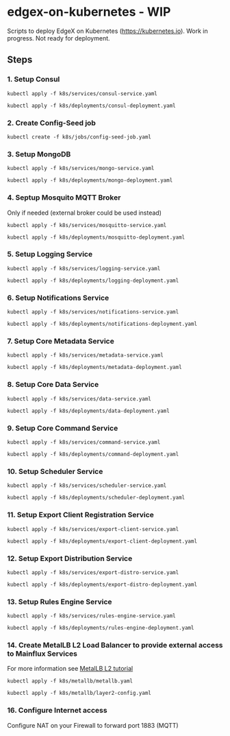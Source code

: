 # edgex-on-kubernetes - WIP
Scripts to deploy EdgeX on Kubernetes (https://kubernetes.io). Work in progress. Not ready for deployment.

## Steps

### 1. Setup Consul

```
kubectl apply -f k8s/services/consul-service.yaml

kubectl apply -f k8s/deployments/consul-deployment.yaml
```

### 2. Create Config-Seed job

```
kubectl create -f k8s/jobs/config-seed-job.yaml
```

### 3. Setup MongoDB

```
kubectl apply -f k8s/services/mongo-service.yaml

kubectl apply -f k8s/deployments/mongo-deployment.yaml

```

### 4. Septup Mosquito MQTT Broker

Only if needed (external broker could be used instead)

```
kubectl apply -f k8s/services/mosquitto-service.yaml

kubectl apply -f k8s/deployments/mosquitto-deployment.yaml

```


### 5. Setup Logging Service

```
kubectl apply -f k8s/services/logging-service.yaml

kubectl apply -f k8s/deployments/logging-deployment.yaml

```
### 6. Setup Notifications Service

```
kubectl apply -f k8s/services/notifications-service.yaml

kubectl apply -f k8s/deployments/notifications-deployment.yaml
```

### 7. Setup Core Metadata Service

```
kubectl apply -f k8s/services/metadata-service.yaml

kubectl apply -f k8s/deployments/metadata-deployment.yaml

```

### 8. Setup Core Data Service

```
kubectl apply -f k8s/services/data-service.yaml

kubectl apply -f k8s/deployments/data-deployment.yaml

```

### 9. Setup Core Command Service

```
kubectl apply -f k8s/services/command-service.yaml

kubectl apply -f k8s/deployments/command-deployment.yaml

```

### 10. Setup Scheduler Service

```
kubectl apply -f k8s/services/scheduler-service.yaml

kubectl apply -f k8s/deployments/scheduler-deployment.yaml

```

### 11. Setup Export Client Registration Service

```
kubectl apply -f k8s/services/export-client-service.yaml

kubectl apply -f k8s/deployments/export-client-deployment.yaml

```

### 12. Setup Export Distribution Service 

```
kubectl apply -f k8s/services/export-distro-service.yaml

kubectl apply -f k8s/deployments/export-distro-deployment.yaml

```
### 13. Setup Rules Engine Service

```
kubectl apply -f k8s/services/rules-engine-service.yaml

kubectl apply -f k8s/deployments/rules-engine-deployment.yaml

```

### 14. Create MetalLB  L2 Load Balancer to provide external access to Mainflux Services

For more information see [MetalLB L2 tutorial](https://metallb.universe.tf/tutorial/layer2/)

```
kubectl apply -f k8s/metallb/metallb.yaml

kubectl apply -f k8s/metallb/layer2-config.yaml
```

### 16. Configure Internet access
Configure NAT on your Firewall to forward port 1883 (MQTT)

